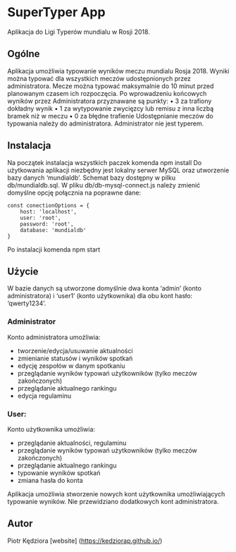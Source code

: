 # SuperTyper App

Aplikacja do Ligi Typerów mundialu w Rosji 2018.

## Ogólne

Aplikacja umożliwia typowanie wyników meczu mundialu Rosja 2018. Wyniki można typować dla wszystkich meczów udostępnionych przez administratora. Mecze można typować maksymalnie do 10 minut przed planowanym czasem ich rozpoczęcia. Po wprowadzeniu końcowych wyników przez Administratora przyznawane są punkty:
•	3 za trafiony dokładny wynik
•	1 za wytypowanie zwycięzcy lub remisu z inna liczbą bramek niż w meczu
•	0 za błędne trafienie
Udostępnianie meczów do typowania należy do administratora. Administrator nie jest typerem.


## Instalacja
Na początek instalacja wszystkich paczek komenda npm install
Do użytkowania aplikacji niezbędny jest lokalny serwer MySQL oraz utworzenie bazy danych ‘mundialdb’. Schemat bazy dostępny w pilku db/mundialdb.sql. W pliku db/db-mysql-connect.js należy zmienić domyślne opcję połącznia na poprawne dane:
```
const conectionOptions = {
    host: 'localhost',
    user: 'root',
    password: 'root',
    database: 'mundialdb'
}
```

Po instalacji komenda npm start

## Użycie
W bazie danych są utworzone domyślnie dwa konta ‘admin’ (konto administratora)  i ‘user1’ (konto użytkownika)  dla obu kont hasło: ‘qwerty1234’.

### Administrator
Konto administratora umożliwia:
* tworzenie/edycja/usuwanie aktualności
* zmienianie statusów i wyników spotkań
* edycję zespołów w danym spotkaniu
* przeglądanie wyników typowań użytkowników (tylko meczów zakończonych)
* przeglądanie aktualnego rankingu
* edycja regulaminu

### User:
Konto użytkownika umożliwia:
* przeglądanie aktualności, regulaminu
* przeglądanie wyników typowań użytkowników (tylko meczów zakończonych)
* przeglądanie aktualnego rankingu
* typowanie wyników spotkań
* zmiana hasła do konta

Aplikacja umożliwia stworzenie nowych kont użytkownika umożliwiających typowanie wyników. Nie przewidziano dodatkowych kont administratora.

## Autor

Piotr Kędziora [website] (https://kedziorap.github.io/)

